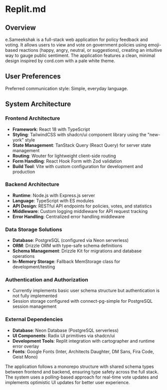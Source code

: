 # Replit.md

## Overview

e.Sameekshak is a full-stack web application for policy feedback and voting. It allows users to view and vote on government policies using emoji-based reactions (happy, angry, neutral, or suggestions), creating an intuitive way to gauge public sentiment. The application features a clean, minimal design inspired by cord.com with a pale white theme.

## User Preferences

Preferred communication style: Simple, everyday language.

## System Architecture

### Frontend Architecture
- **Framework**: React 18 with TypeScript
- **Styling**: TailwindCSS with shadcn/ui component library using the "new-york" style
- **State Management**: TanStack Query (React Query) for server state management
- **Routing**: Wouter for lightweight client-side routing
- **Form Handling**: React Hook Form with Zod validation
- **Build Tool**: Vite with custom configuration for development and production

### Backend Architecture
- **Runtime**: Node.js with Express.js server
- **Language**: TypeScript with ES modules
- **API Design**: RESTful API endpoints for policies, votes, and statistics
- **Middleware**: Custom logging middleware for API request tracking
- **Error Handling**: Centralized error handling middleware

### Data Storage Solutions
- **Database**: PostgreSQL (configured via Neon serverless)
- **ORM**: Drizzle ORM with type-safe schema definitions
- **Schema Management**: Drizzle Kit for migrations and database operations
- **In-Memory Storage**: Fallback MemStorage class for development/testing

### Authentication and Authorization
- Currently implements basic user schema structure but authentication is not fully implemented
- Session storage configured with connect-pg-simple for PostgreSQL session management

### External Dependencies
- **Database**: Neon Database (PostgreSQL serverless)
- **UI Components**: Radix UI primitives via shadcn/ui
- **Development Tools**: Replit integration with cartographer and runtime error overlay
- **Fonts**: Google Fonts (Inter, Architects Daughter, DM Sans, Fira Code, Geist Mono)

The application follows a monorepo structure with shared schema types between frontend and backend, ensuring type safety across the full stack. The system uses a polling-based approach for real-time vote updates and implements optimistic UI updates for better user experience.